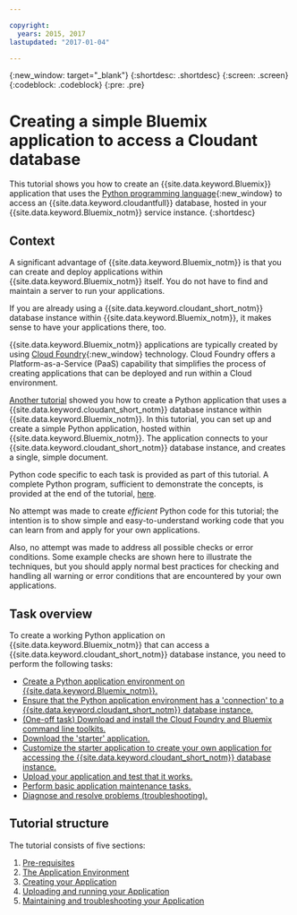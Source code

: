 ```yaml
---

copyright:
  years: 2015, 2017
lastupdated: "2017-01-04"

---
```


{:new_window: target="_blank"}
{:shortdesc: .shortdesc}
{:screen: .screen}
{:codeblock: .codeblock}
{:pre: .pre}

# Creating a simple Bluemix application to access a Cloudant database

This tutorial shows you how to create an {{site.data.keyword.Bluemix}} application that uses the
[Python programming language](https://www.python.org/){:new_window} to
access an {{site.data.keyword.cloudantfull}} database,
hosted in your {{site.data.keyword.Bluemix_notm}} service instance.
{:shortdesc}

## Context

A significant advantage of {{site.data.keyword.Bluemix_notm}} is that you can create and deploy applications within
{{site.data.keyword.Bluemix_notm}} itself.
You do not have to find and maintain a server to run your applications.

If you are already using a {{site.data.keyword.cloudant_short_notm}} database instance
within {{site.data.keyword.Bluemix_notm}},
it makes sense to have your applications there,
too.

{{site.data.keyword.Bluemix_notm}} applications are typically created by using
[Cloud Foundry](https://en.wikipedia.org/wiki/Cloud_Foundry){:new_window} technology.
Cloud Foundry offers a Platform-as-a-Service (PaaS) capability
that simplifies the process of creating applications that can be deployed and run
within a Cloud environment.

[Another tutorial](create_database.html) showed you how to create a Python application
that uses a {{site.data.keyword.cloudant_short_notm}}
database instance within {{site.data.keyword.Bluemix_notm}}.
In this tutorial,
you can set up and create a simple Python application,
hosted within {{site.data.keyword.Bluemix_notm}}.
The application connects to your {{site.data.keyword.cloudant_short_notm}} database instance,
and creates a single,
simple document.

Python code specific to each task is provided as part of this tutorial.
A complete Python program,
sufficient to demonstrate the concepts,
is provided at the end of the tutorial,
[here](create_bmxapp_createapp.html#complete-listing).

No attempt was made to create _efficient_ Python code for this tutorial;
the intention is to show simple and easy-to-understand working code
that you can learn from and apply for your own applications.

Also,
no attempt was made to address all possible checks or error conditions.
Some example checks are shown here
to illustrate the techniques,
but you should apply normal best practices for checking and handling all
warning or error conditions that are encountered by your own applications.


## Task overview

To create a working Python application on {{site.data.keyword.Bluemix_notm}}
that can access a {{site.data.keyword.cloudant_short_notm}} database instance,
you need to perform the following tasks:

-   [Create a Python application environment on {{site.data.keyword.Bluemix_notm}}.](create_bmxapp_appenv.html#creating)
-   [Ensure that the Python application environment has a 'connection' to a {{site.data.keyword.cloudant_short_notm}} database instance.](create_bmxapp_appenv.html#connecting)
-   [(One-off task) Download and install the Cloud Foundry and Bluemix command line toolkits.](create_bmxapp_appenv.html#toolkits)
-   [Download the 'starter' application.](create_bmxapp_appenv.html#starter)
-   [Customize the starter application to create your own application for accessing the {{site.data.keyword.cloudant_short_notm}} database instance.](create_bmxapp_createapp.html#theApp)
-   [Upload your application and test that it works.](create_bmxapp_upload.html#uploading)
-   [Perform basic application maintenance tasks.](create_bmxapp_maintain.html#maintenance)
-   [Diagnose and resolve problems (troubleshooting).](create_bmxapp_maintain.html#troubleshooting)

## Tutorial structure

The tutorial consists of five sections:

1.  [Pre-requisites](create_bmxapp_prereq.html)
2.  [The Application Environment](create_bmxapp_appenv.html)
3.  [Creating your Application](create_bmxapp_createapp.html)
4.  [Uploading and running your Application](create_bmxapp_upload.html)
5.  [Maintaining and troubleshooting your Application](create_bmxapp_maintain.html)

